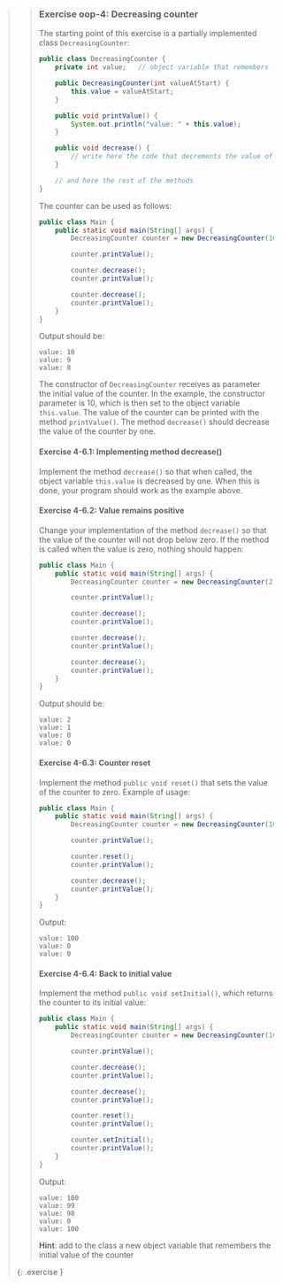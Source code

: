 >> ### Exercise oop-4: Decreasing counter
>>
>> The starting point of this exercise is a partially implemented class `DecreasingCounter`:
>>
>>```java
>> public class DecreasingCounter {
>>     private int value;   // object variable that remembers the value of the counter
>>
>>     public DecreasingCounter(int valueAtStart) {
>>         this.value = valueAtStart;
>>     }
>>
>>     public void printValue() {
>>         System.out.println("value: " + this.value);
>>     }
>>
>>     public void decrease() {
>>         // write here the code that decrements the value of counter by one
>>     }
>>
>>     // and here the rest of the methods
>> }
>>```
>>
>> The counter can be used as follows:
>>
>>```java
>> public class Main {
>>     public static void main(String[] args) {
>>         DecreasingCounter counter = new DecreasingCounter(10);
>>
>>         counter.printValue();
>>
>>         counter.decrease();
>>         counter.printValue();
>>
>>         counter.decrease();
>>         counter.printValue();
>>     }
>> }
>>```
>>
>> Output should be:
>>
>>```output
>> value: 10
>> value: 9
>> value: 8
>>```
>>
>> The constructor of `DecreasingCounter` receives as parameter the initial value of the counter. In the example, the constructor parameter is 10, which is then set to the object variable `this.value`. The value of the counter can be printed with the method `printValue()`. The method `decrease()` should decrease the value of the counter by one.
>>
>> #### Exercise 4-6.1: Implementing method decrease()
>>
>> Implement the method `decrease()` so that when called, the object variable `this.value` is decreased by one. When this is done, your program should work as the example above.
>>
>> #### Exercise 4-6.2: Value remains positive
>>
>> Change your implementation of the method `decrease()` so that the value of the counter will not drop below zero. If the method is called when the value is zero, nothing should happen:
>>
>>```java
>> public class Main {
>>     public static void main(String[] args) {
>>         DecreasingCounter counter = new DecreasingCounter(2);
>>
>>         counter.printValue();
>>
>>         counter.decrease();
>>         counter.printValue();
>>
>>         counter.decrease();
>>         counter.printValue();
>>
>>         counter.decrease();
>>         counter.printValue();
>>     }
>> }
>>```
>>
>> Output should be:
>>
>>```output
>> value: 2
>> value: 1
>> value: 0
>> value: 0
>>```
>>
>> #### Exercise 4-6.3: Counter reset
>>
>> Implement the method `public void reset()` that sets the value of the counter to zero. Example of usage:
>>
>>```java
>> public class Main {
>>     public static void main(String[] args) {
>>         DecreasingCounter counter = new DecreasingCounter(100);
>>
>>         counter.printValue();
>>
>>         counter.reset();
>>         counter.printValue();
>>
>>         counter.decrease();
>>         counter.printValue();
>>     }
>> }
>>```
>>
>> Output:
>>
>>```output
>> value: 100
>> value: 0
>> value: 0
>>```
>>
>> #### Exercise 4-6.4: Back to initial value
>> Implement the method `public void setInitial()`, which returns the counter to its initial value:
>>
>>```java
>> public class Main {
>>     public static void main(String[] args) {
>>         DecreasingCounter counter = new DecreasingCounter(100);
>>
>>         counter.printValue();
>>
>>         counter.decrease();
>>         counter.printValue();
>>
>>         counter.decrease();
>>         counter.printValue();
>>
>>         counter.reset();
>>         counter.printValue();
>>
>>         counter.setInitial();
>>         counter.printValue();
>>     }
>> }
>>```
>>
>> Output:
>>
>>```output
>> value: 100
>> value: 99
>> value: 98
>> value: 0
>> value: 100
>>```
>>
>> **Hint**: add to the class a new object variable that remembers the initial value of the counter
>>
>{: .exercise }